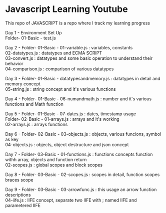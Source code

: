 # Javascript Learning Youtube

This repo of JAVASCRIPT is a repo where I track my learning progress

Day 1 - Environment Set Up   <br>
        Folder- 01-Basic - test.js

Day 2 - Folder- 01-Basic - 01-variable.js : variables, constants  <br>
                           02-datatypes.js : datatypes  and ECMA SCRIPT  <br>
                           03-convert.js : datatypes and some basic operation to understand their behavior  <br>
                           04-comparison.js : comparison of various datatypes  <br>

Day 3 - Folder- 01-Basic - datatypesandmemory.js : datatypes in detail and memory concept  <br>
                           05-string.js : string concept and it's various functions

Day 4 - Folder- 01-Basic - 06-numandmath.js : number and it's various functions and Math function

Day 5 - Folder- 01-Basic - 07-dates.js : dates, timestamp usage <br>
        Folder- 02-Basic - 01-arrays.js : arrays and it's working  <br>
                           02-arrays.js : arrays functions 
                           
Day 6 - Folder- 02-Basic - 03-objects.js : objects, various funcions, symbol as key  <br>
                        04-objects.js : objects, object destructure and json concept  <br>


Day 7 - Folder- 03-Basic - 01-functions.js : functions concepts function withh array, objects and function return <br>
                           02-scopes.js : global scopes and block scopes <br>

Day 8 - Folder- 03-Basic - 02-scopes.js : scopes in detail, function scopes braces scope <br>

Day 9 - Folder- 03-Basic - 03-arrowfunc.js : this usage an arrow function descriptions <br>
                           04-iife.js : IIFE concept, separate two IIFE with ; named IIFE and parametered IIFE

         
